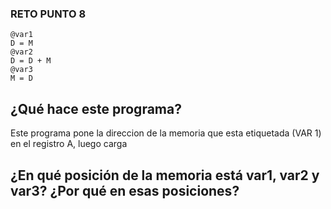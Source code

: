 ### RETO PUNTO 8
```
@var1
D = M
@var2
D = D + M
@var3
M = D
```

## ¿Qué hace este programa?
Este programa pone la direccion de la memoria que esta etiquetada (VAR 1) en el registro A, luego carga

## ¿En qué posición de la memoria está var1, var2 y var3? ¿Por qué en esas posiciones?
